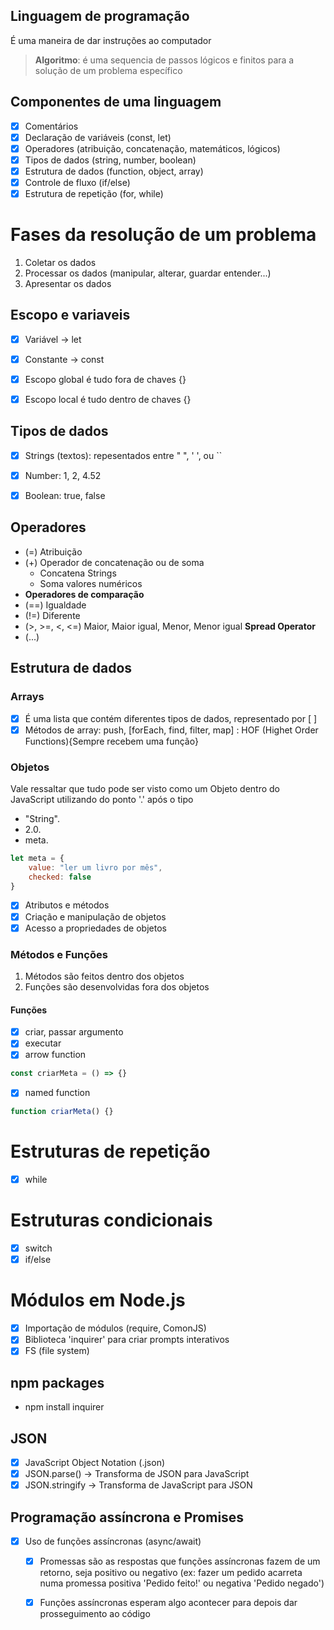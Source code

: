 ## Linguagem de programação

É uma maneira de dar instruções ao computador

> **Algoritmo**: é uma sequencia de passos lógicos e finitos para a solução de um problema específico

## Componentes de uma linguagem

- [x] Comentários
- [x] Declaração de variáveis (const, let)
- [x] Operadores (atribuição, concatenação, matemáticos, lógicos)
- [x] Tipos de dados (string, number, boolean)
- [x] Estrutura de dados (function, object, array)
- [x] Controle de fluxo (if/else)
- [x] Estrutura de repetição (for, while)

# Fases da resolução de um problema
1. Coletar os dados
2. Processar os dados (manipular, alterar, guardar entender...)
3. Apresentar os dados

## Escopo e variaveis
- [x] Variável -> let
- [x] Constante -> const
- [x] Escopo global é tudo fora de chaves {}
- [x] Escopo local é tudo dentro de chaves {}


## Tipos de dados
- [x] Strings (textos): repesentados entre " ", ' ', ou ``
- [x] Number: 1, 2, 4.52
- [x] Boolean: true, false


## Operadores
- (=) Atribuição
- (+) Operador de concatenação ou de soma
    - Concatena Strings
    - Soma valores numéricos
- **Operadores de comparação**
- (==) Igualdade
- (!=) Diferente
- (>, >=, <, <=) Maior, Maior igual, Menor, Menor igual
**Spread Operator**
- (...)

## Estrutura de dados
### Arrays
- [x] É uma lista que contém diferentes tipos de dados, representado por [ ]
- [x] Métodos de array: push, [forEach, find, filter, map] : HOF (Highet Order Functions){Sempre recebem uma função}

### Objetos
Vale ressaltar que tudo pode ser visto como um Objeto dentro do JavaScript utilizando do ponto '.' após o tipo
- "String".
- 2.0.
- meta.
```jsx
let meta = {
    value: "ler um livro por mês",
    checked: false
}
```
- [x] Atributos e métodos
- [x] Criação e manipulação de objetos
- [x] Acesso a propriedades de objetos

### Métodos e Funções
1. Métodos são feitos dentro dos objetos
2. Funções são desenvolvidas fora dos objetos

#### Funções
- [x] criar, passar argumento
- [x] executar
- [x] arrow function
```jsx
const criarMeta = () => {}
```
- [x] named function
```jsx
function criarMeta() {}
```

# Estruturas de repetição
- [x] while

# Estruturas condicionais
- [x] switch
- [x] if/else

# Módulos em Node.js
- [x] Importação de módulos (require, ComonJS)
- [x] Biblioteca 'inquirer' para criar prompts interativos
- [x] FS (file system)
## npm packages
- npm install inquirer

## JSON
- [x] JavaScript Object Notation (.json)
- [x] JSON.parse() -> Transforma de JSON para JavaScript
- [x] JSON.stringify -> Transforma de JavaScript para JSON

## Programação assíncrona e Promises
- [x] Uso de funções assíncronas (async/await)
    - [x] Promessas são as respostas que funções assíncronas fazem de um retorno, seja positivo ou negativo (ex: fazer um pedido acarreta numa promessa positiva 'Pedido feito!' ou negativa 'Pedido negado')
    - [x] Funções assíncronas esperam algo acontecer para depois dar prosseguimento ao código

